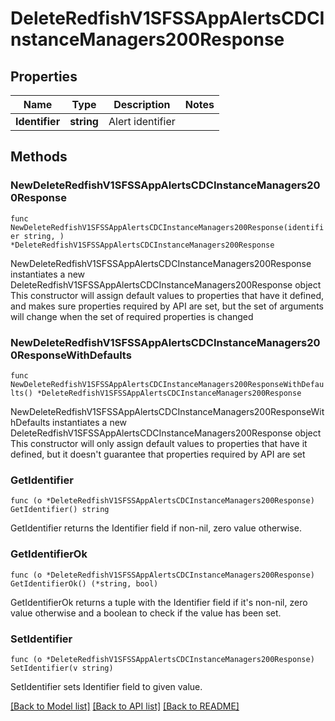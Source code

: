 # DeleteRedfishV1SFSSAppAlertsCDCInstanceManagers200Response

## Properties

Name | Type | Description | Notes
------------ | ------------- | ------------- | -------------
**Identifier** | **string** | Alert identifier | 

## Methods

### NewDeleteRedfishV1SFSSAppAlertsCDCInstanceManagers200Response

`func NewDeleteRedfishV1SFSSAppAlertsCDCInstanceManagers200Response(identifier string, ) *DeleteRedfishV1SFSSAppAlertsCDCInstanceManagers200Response`

NewDeleteRedfishV1SFSSAppAlertsCDCInstanceManagers200Response instantiates a new DeleteRedfishV1SFSSAppAlertsCDCInstanceManagers200Response object
This constructor will assign default values to properties that have it defined,
and makes sure properties required by API are set, but the set of arguments
will change when the set of required properties is changed

### NewDeleteRedfishV1SFSSAppAlertsCDCInstanceManagers200ResponseWithDefaults

`func NewDeleteRedfishV1SFSSAppAlertsCDCInstanceManagers200ResponseWithDefaults() *DeleteRedfishV1SFSSAppAlertsCDCInstanceManagers200Response`

NewDeleteRedfishV1SFSSAppAlertsCDCInstanceManagers200ResponseWithDefaults instantiates a new DeleteRedfishV1SFSSAppAlertsCDCInstanceManagers200Response object
This constructor will only assign default values to properties that have it defined,
but it doesn't guarantee that properties required by API are set

### GetIdentifier

`func (o *DeleteRedfishV1SFSSAppAlertsCDCInstanceManagers200Response) GetIdentifier() string`

GetIdentifier returns the Identifier field if non-nil, zero value otherwise.

### GetIdentifierOk

`func (o *DeleteRedfishV1SFSSAppAlertsCDCInstanceManagers200Response) GetIdentifierOk() (*string, bool)`

GetIdentifierOk returns a tuple with the Identifier field if it's non-nil, zero value otherwise
and a boolean to check if the value has been set.

### SetIdentifier

`func (o *DeleteRedfishV1SFSSAppAlertsCDCInstanceManagers200Response) SetIdentifier(v string)`

SetIdentifier sets Identifier field to given value.



[[Back to Model list]](../README.md#documentation-for-models) [[Back to API list]](../README.md#documentation-for-api-endpoints) [[Back to README]](../README.md)


